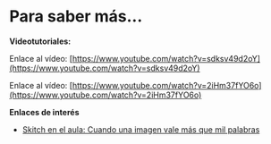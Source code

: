 # Para saber más...

**Videotutoriales:**

Enlace al vídeo: [https://www.youtube.com/watch?v=sdksv49d2oY](https://www.youtube.com/watch?v=sdksv49d2oY)

Enlace al vídeo: [https://www.youtube.com/watch?v=2iHm37fYO6o](https://www.youtube.com/watch?v=2iHm37fYO6o)

**Enlaces de interés**

*   [Skitch en el aula: Cuando una imagen vale más que mil palabras](http://www.totemguard.com/aulatotem/2012/12/skitch-en-el-aula-cuando-una-imagen-vale-mas-que-mil-palabras/)